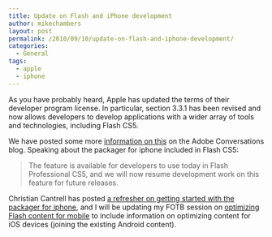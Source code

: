 ```yaml
---
title: Update on Flash and iPhone development
author: mikechambers
layout: post
permalink: /2010/09/10/update-on-flash-and-iphone-development/
categories:
  - General
tags:
  - apple
  - iphone
---
```



As you have probably heard, Apple has updated the terms of their developer program license. In particular, section 3.3.1 has been revised and now allows developers to develop applications with a wider array of tools and technologies, including Flash CS5.

We have posted some more [information on this][1] on the Adobe Conversations blog. Speaking about the packager for iphone included in Flash CS5:  
<!--more-->
> The feature is available for developers to use today in Flash Professional CS5, and we will now resume development work on this feature for future releases.

Christian Cantrell has posted [a refresher on getting started with the packager for iphone][2], and I will be updating my FOTB session on [optimizing Flash content for mobile][3] to include information on optimizing content for iOS devices (joining the existing Android content).

 [1]: http://blogs.adobe.com/conversations/2010/09/great-news-for-developers.html
 [2]: http://blogs.adobe.com/cantrell/archives/2010/09/packager-for-iphone-refresher.html
 [3]: http://www.flashonthebeach.com/sessions/index.php?pageid=2119